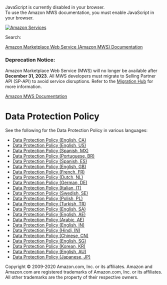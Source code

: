 <div id="MWSDX_noscript">

JavaScript is currently disabled in your browser.  
To use the Amazon MWS documentation, you must enable JavaScript in your
browser.

</div>

<div id="MWSDX_divtop">

[![Amazon
Services](https://images-na.ssl-images-amazon.com/images/G/08/mwsportal/fr_FR/amazonservices.gif "Amazon Services")](http://services.amazon.fr)

<div id="MWSDX_search">

<span id="MWSDX_searchlbl">Search:</span>

</div>

  
<span id="MWSDX_titlebar">[Amazon Marketplace Web Service (Amazon MWS)
Documentation](https://developer.amazonservices.fr/gp/mws/docs.html)</span>
<span id="MWSDX_dep_notice"></span>

### Deprecation Notice:

Amazon Marketplace Web Service (MWS) will no longer be available after
**December 31, 2023**. All MWS developers must migrate to Selling
Partner API (SP-API) to avoid service disruptions. Refer to the
[Migration
Hub](https://developer-docs.amazon.com/sp-api/page/migration-hub) for
more information.

</div>

<div id="MWSDX_divbottom">

<div id="MWSDX_divleft">

<div id="MWSDX_toc">

</div>

</div>

<div id="MWSDX_divright">

<div id="MWSDX_content">

<span id="MWSDX_breadcrumbs">[Amazon MWS
Documentation](https://developer.amazonservices.fr/gp/mws/docs.html)</span>

<div id="DG_DataProtectionPolicy" class="nested0">

# Data Protection Policy

<div class="body">

See the following for the Data Protection Policy in various languages:

-   <a href="https://sellercentral.amazon.com/mws/static/policy?documentType=DPP&amp;locale=en_CA" class="xref">Data Protection Policy (English, CA)</a>
-   <a href="https://sellercentral.amazon.com/mws/static/policy?documentType=DPP&amp;locale=en_US" class="xref">Data Protection Policy (English, US)</a>
-   <a href="https://sellercentral.amazon.com/mws/static/policy?documentType=DPP&amp;locale=es_MX" class="xref">Data Protection Policy (Spanish, MX)</a>
-   <a href="https://sellercentral.amazon.com/mws/static/policy?documentType=DPP&amp;locale=pt_BR" class="xref">Data Protection Policy (Portuguese, BR)</a>
-   <a href="https://sellercentral.amazon.com/mws/static/policy?documentType=DPP&amp;locale=es_ES" class="xref">Data Protection Policy (Spanish, ES)</a>
-   <a href="https://sellercentral.amazon.com/mws/static/policy?documentType=DPP&amp;locale=en_GB" class="xref">Data Protection Policy (English, GB)</a>
-   <a href="https://sellercentral.amazon.com/mws/static/policy?documentType=DPP&amp;locale=fr_FR" class="xref">Data Protection Policy (French, FR)</a>
-   <a href="https://sellercentral.amazon.com/mws/static/policy?documentType=DPP&amp;locale=nl_NL" class="xref">Data Protection Policy (Dutch, NL)</a>
-   <a href="https://sellercentral.amazon.com/mws/static/policy?documentType=DPP&amp;locale=de_DE" class="xref">Data Protection Policy (German, DE)</a>
-   <a href="https://sellercentral.amazon.com/mws/static/policy?documentType=DPP&amp;locale=it_IT" class="xref">Data Protection Policy (Italian, IT)</a>
-   <a href="https://sellercentral.amazon.com/mws/static/policy?documentType=DPP&amp;locale=sv_SE" class="xref">Data Protection Policy (Swedish, SE)</a>
-   <a href="https://sellercentral.amazon.com/mws/static/policy?documentType=DPP&amp;locale=pl_PL" class="xref">Data Protection Policy (Polish, PL)</a>
-   <a href="https://sellercentral.amazon.com/mws/static/policy?documentType=DPP&amp;locale=tr_TR" class="xref">Data Protection Policy (Turkish, TR)</a>
-   <a href="https://sellercentral.amazon.com/mws/static/policy?documentType=DPP&amp;locale=en_SA" class="xref">Data Protection Policy (English, SA)</a>
-   <a href="https://sellercentral.amazon.com/mws/static/policy?documentType=DPP&amp;locale=en_AE" class="xref">Data Protection Policy (English, AE)</a>
-   <a href="https://sellercentral.amazon.com/mws/static/policy?documentType=DPP&amp;locale=ar_AE" class="xref">Data Protection Policy (Arabic, AE)</a>
-   <a href="https://sellercentral.amazon.com/mws/static/policy?documentType=DPP&amp;locale=en_IN" class="xref">Data Protection Policy (English, IN)</a>
-   <a href="https://sellercentral.amazon.com/mws/static/policy?documentType=DPP&amp;locale=hi_IN" class="xref">Data Protection Policy (Hindi, IN)</a>
-   <a href="https://sellercentral.amazon.com/mws/static/policy?documentType=DPP&amp;locale=zh_CN" class="xref">Data Protection Policy (Chinese, CN)</a>
-   <a href="https://sellercentral.amazon.com/mws/static/policy?documentType=DPP&amp;locale=en_SG" class="xref">Data Protection Policy (English, SG)</a>
-   <a href="https://sellercentral.amazon.com/mws/static/policy?documentType=DPP&amp;locale=ko_KR" class="xref">Data Protection Policy (Korean, KR)</a>
-   <a href="https://sellercentral.amazon.com/mws/static/policy?documentType=DPP&amp;locale=en_AU" class="xref">Data Protection Policy (English, AU)</a>
-   <a href="https://sellercentral.amazon.com/mws/static/policy?documentType=DPP&amp;locale=ja_JP" class="xref">Data Protection Policy (Japanese, JP)</a>

</div>

</div>

<div id="MWSDX_footer">

Copyright © 2009-2020 Amazon.com, Inc. or its affiliates. Amazon and
Amazon.com are registered trademarks of Amazon.com, Inc. or its
affiliates. All other trademarks are the property of their respective
owners.

</div>

</div>

</div>

<div style="clear: both;">

</div>

</div>

